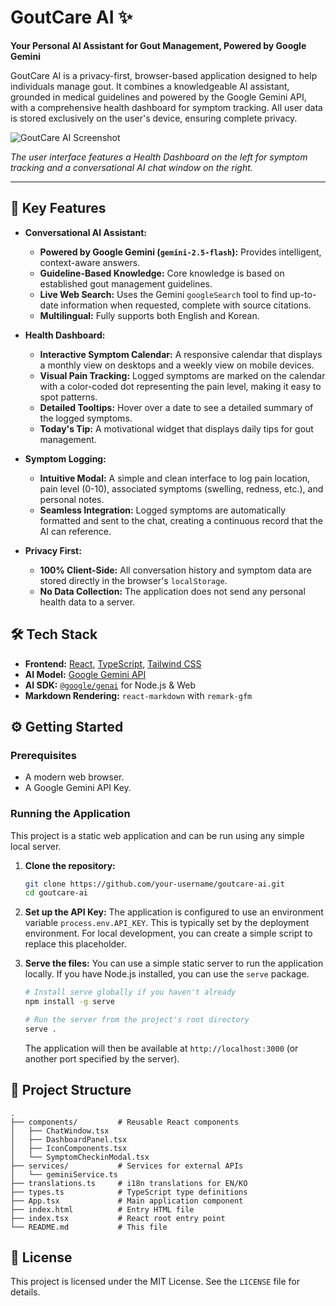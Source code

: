 
# GoutCare AI ✨

**Your Personal AI Assistant for Gout Management, Powered by Google Gemini**

GoutCare AI is a privacy-first, browser-based application designed to help individuals manage gout. It combines a knowledgeable AI assistant, grounded in medical guidelines and powered by the Google Gemini API, with a comprehensive health dashboard for symptom tracking. All user data is stored exclusively on the user's device, ensuring complete privacy.

![GoutCare AI Screenshot](https://storage.googleapis.com/aip-dev-user-uploads/user-46549a75-1025-4591-95fd-2e70b22a2c17/57a75225-b467-4389-8b01-b5866162153c.png)

*The user interface features a Health Dashboard on the left for symptom tracking and a conversational AI chat window on the right.*

---

## 🚀 Key Features

- **Conversational AI Assistant:**
  - **Powered by Google Gemini (`gemini-2.5-flash`):** Provides intelligent, context-aware answers.
  - **Guideline-Based Knowledge:** Core knowledge is based on established gout management guidelines.
  - **Live Web Search:** Uses the Gemini `googleSearch` tool to find up-to-date information when requested, complete with source citations.
  - **Multilingual:** Fully supports both English and Korean.

- **Health Dashboard:**
  - **Interactive Symptom Calendar:** A responsive calendar that displays a monthly view on desktops and a weekly view on mobile devices.
  - **Visual Pain Tracking:** Logged symptoms are marked on the calendar with a color-coded dot representing the pain level, making it easy to spot patterns.
  - **Detailed Tooltips:** Hover over a date to see a detailed summary of the logged symptoms.
  - **Today's Tip:** A motivational widget that displays daily tips for gout management.

- **Symptom Logging:**
  - **Intuitive Modal:** A simple and clean interface to log pain location, pain level (0-10), associated symptoms (swelling, redness, etc.), and personal notes.
  - **Seamless Integration:** Logged symptoms are automatically formatted and sent to the chat, creating a continuous record that the AI can reference.

- **Privacy First:**
  - **100% Client-Side:** All conversation history and symptom data are stored directly in the browser's `localStorage`.
  - **No Data Collection:** The application does not send any personal health data to a server.

## 🛠️ Tech Stack

- **Frontend:** [React](https://reactjs.org/), [TypeScript](https://www.typescriptlang.org/), [Tailwind CSS](https://tailwindcss.com/)
- **AI Model:** [Google Gemini API](https://ai.google.dev/)
- **AI SDK:** [`@google/genai`](https://www.npmjs.com/package/@google/genai) for Node.js & Web
- **Markdown Rendering:** `react-markdown` with `remark-gfm`

## ⚙️ Getting Started

### Prerequisites

- A modern web browser.
- A Google Gemini API Key.

### Running the Application

This project is a static web application and can be run using any simple local server.

1.  **Clone the repository:**
    ```bash
    git clone https://github.com/your-username/goutcare-ai.git
    cd goutcare-ai
    ```

2.  **Set up the API Key:**
    The application is configured to use an environment variable `process.env.API_KEY`. This is typically set by the deployment environment. For local development, you can create a simple script to replace this placeholder.

3.  **Serve the files:**
    You can use a simple static server to run the application locally. If you have Node.js installed, you can use the `serve` package.

    ```bash
    # Install serve globally if you haven't already
    npm install -g serve

    # Run the server from the project's root directory
    serve .
    ```
    The application will then be available at `http://localhost:3000` (or another port specified by the server).

## 📁 Project Structure

```
.
├── components/         # Reusable React components
│   ├── ChatWindow.tsx
│   ├── DashboardPanel.tsx
│   ├── IconComponents.tsx
│   └── SymptomCheckinModal.tsx
├── services/           # Services for external APIs
│   └── geminiService.ts
├── translations.ts     # i18n translations for EN/KO
├── types.ts            # TypeScript type definitions
├── App.tsx             # Main application component
├── index.html          # Entry HTML file
├── index.tsx           # React root entry point
└── README.md           # This file
```

## 📄 License

This project is licensed under the MIT License. See the `LICENSE` file for details.
